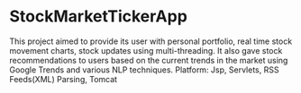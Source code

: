 StockMarketTickerApp
====================

This project aimed to provide its user with personal portfolio, real time stock movement charts, stock updates using multi-threading. It also gave stock recommendations to users based on the current trends in the market using Google Trends and various NLP techniques. Platform: Jsp, Servlets, RSS Feeds(XML) Parsing, Tomcat